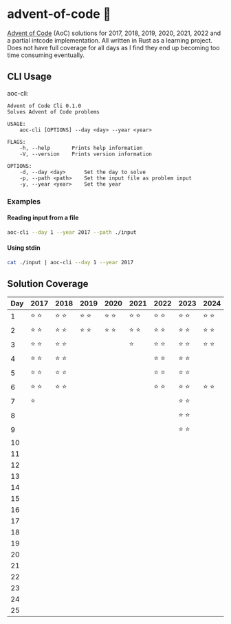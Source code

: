 # advent-of-code 🎄

[Advent of Code](https://adventofcode.com) (AoC) solutions for 2017, 2018, 2019,
2020, 2021, 2022 and a partial intcode implementation. All written in Rust as a
learning project. Does not have full coverage for all days as I find they end up
becoming too time consuming eventually.

## CLI Usage

aoc-cli:

```
Advent of Code Cli 0.1.0
Solves Advent of Code problems

USAGE:
    aoc-cli [OPTIONS] --day <day> --year <year>

FLAGS:
    -h, --help       Prints help information
    -V, --version    Prints version information

OPTIONS:
    -d, --day <day>      Set the day to solve
    -p, --path <path>    Set the input file as problem input
    -y, --year <year>    Set the year
```

### Examples

#### Reading input from a file

```sh
aoc-cli --day 1 --year 2017 --path ./input
```

#### Using stdin

```sh
cat ./input | aoc-cli --day 1 --year 2017
```

## Solution Coverage

| Day | 2017          | 2018          | 2019          | 2020          | 2021          | 2022          | 2023          | 2024          |
| --- | ------------- | ------------- | ------------- | ------------- | ------------- | ------------- | ------------- | ------------- |
| 1   | :star: :star: | :star: :star: | :star: :star: | :star: :star: | :star: :star: | :star: :star: | :star: :star: | :star: :star: |
| 2   | :star: :star: | :star: :star: | :star: :star: | :star: :star: | :star: :star: | :star: :star: | :star: :star: | :star: :star: |
| 3   | :star: :star: | :star: :star: |               |               | :star:        | :star: :star: | :star: :star: | :star: :star: |
| 4   | :star: :star: | :star: :star: |               |               |               | :star: :star: | :star: :star: |               |
| 5   | :star: :star: | :star: :star: |               |               |               | :star: :star: | :star: :star: |               |
| 6   | :star: :star: | :star: :star: |               |               |               | :star: :star: | :star: :star: | :star: :star: |
| 7   | :star:        |               |               |               |               |               | :star: :star: |               |
| 8   |               |               |               |               |               |               | :star: :star: |               |
| 9   |               |               |               |               |               |               | :star: :star: |               |
| 10  |               |               |               |               |               |               |               |               |
| 11  |               |               |               |               |               |               |               |               |
| 12  |               |               |               |               |               |               |               |               |
| 13  |               |               |               |               |               |               |               |               |
| 14  |               |               |               |               |               |               |               |               |
| 15  |               |               |               |               |               |               |               |               |
| 16  |               |               |               |               |               |               |               |               |               |
| 17  |               |               |               |               |               |               |               |               |
| 18  |               |               |               |               |               |               |               |               |
| 19  |               |               |               |               |               |               |               |               |
| 20  |               |               |               |               |               |               |               |               |
| 21  |               |               |               |               |               |               |               |               |
| 22  |               |               |               |               |               |               |               |               |
| 23  |               |               |               |               |               |               |               |               |
| 24  |               |               |               |               |               |               |               |               |
| 25  |               |               |               |               |               |               |               |               |
